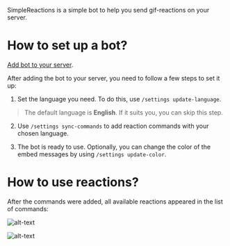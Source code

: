 SimpleReactions is a simple bot to help you send gif-reactions on your server.

# How to set up a bot?

[Add bot to your server](https://discord.com/oauth2/authorize?client_id=851029845982707722&scope=applications.commands%20bot&permissions=289792).

After adding the bot to your server, you need to follow a few steps to set it up:

1. Set the language you need. To do this, use `/settings update-language`.
> The default language is **English**. If it suits you, you can skip this step.

2. Use `/settings sync-commands` to add reaction commands with your chosen language.

3. The bot is ready to use. Optionally, you can change the color of the embed messages by using `/settings update-color`.

# How to use reactions?

After the commands were added, all available reactions appeared in the list of commands:

![alt-text](https://cdn.discordapp.com/attachments/842067362139209778/901575249546608780/unknown.png "eng reactions")

![alt-text](https://cdn.discordapp.com/attachments/842067362139209778/901575409592832010/unknown.png "ru reactions")
